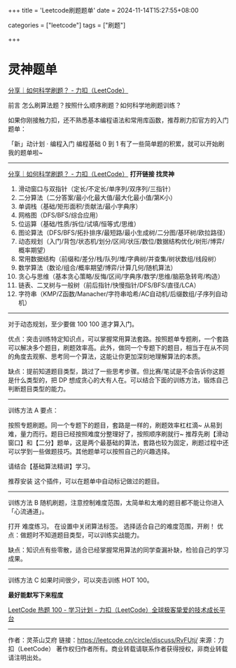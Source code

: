 +++
title = 'Leetcode刷题题单'
date = 2024-11-14T15:27:55+08:00



categories = ["leetcode"] 
tags = ["刷题"]

+++



# 灵神题单



[分享｜如何科学刷题？ - 力扣（LeetCode）](https://leetcode.cn/circle/discuss/RvFUtj/)

前言
怎么刷算法题？按照什么顺序刷题？如何科学地刷题训练？

如果你刚接触力扣，还不熟悉基本编程语法和常用库函数，推荐刷力扣官方的入门题单：

「新」动计划 · 编程入门
编程基础 0 到 1
有了一些简单题的积累，就可以开始刷我的题单啦~



-----

[分享｜如何科学刷题？ - 力扣（LeetCode）](https://leetcode.cn/circle/discuss/RvFUtj/) **打开链接 找灵神**

1. 滑动窗口与双指针（定长/不定长/单序列/双序列/三指针）
2. 二分算法（二分答案/最小化最大值/最大化最小值/第K小）
3. 单调栈（基础/矩形面积/贡献法/最小字典序）
4. 网格图（DFS/BFS/综合应用）
5. 位运算（基础/性质/拆位/试填/恒等式/思维）
6. 图论算法（DFS/BFS/拓扑排序/最短路/最小生成树/二分图/基环树/欧拉路径）
7. 动态规划（入门/背包/状态机/划分/区间/状压/数位/数据结构优化/树形/博弈/概率期望）
8. 常用数据结构（前缀和/差分/栈/队列/堆/字典树/并查集/树状数组/线段树）
9. 数学算法（数论/组合/概率期望/博弈/计算几何/随机算法）
10. 贪心与思维（基本贪心策略/反悔/区间/字典序/数学/思维/脑筋急转弯/构造）
11. 链表、二叉树与一般树（前后指针/快慢指针/DFS/BFS/直径/LCA）
12. 字符串（KMP/Z函数/Manacher/字符串哈希/AC自动机/后缀数组/子序列自动机）

-------

对于动态规划，至少要做 
100
100 道才算入门。

优点：突击训练特定知识点，可以掌握常用算法套路。按照题单专题刷，一个套路可以解决多个题目，刷题效率高。此外，做同一个专题下的题目，相当于在从不同的角度去观察、思考同一个算法，这能让你更加深刻地理解算法的本质。

缺点：提前知道题目类型，跳过了一些思考步骤。但比赛/笔试是不会告诉你这题是什么类型的，把 DP 想成贪心的大有人在。可以结合下面的训练方法，锻炼自己判断题目类型的能力。

---------

训练方法 A
要点：

按照专题刷题。同一个专题下的题目，套路是一样的，刷题效率杠杠滴~
从易到难，量力而行。题目已经按照难度分整理好了，按照顺序刷就行~
推荐先刷【滑动窗口】和【二分】题单，这是两个最基础的算法，套路也较为固定，刷题过程中还可以学到一些做题技巧。其他题单可以按照自己的兴趣选择。

请结合【基础算法精讲】学习。

推荐安装 这个插件，可以在题单中自动标记做过的题目。

--------

训练方法 B
随机刷题，注意控制难度范围，太简单和太难的题目都不能让你进入「心流通道」。

打开 难度练习。
在设置中关闭算法标签。
选择适合自己的难度范围，开刷！
优点：做题时不知道题目类型，可以训练实战能力。

缺点：知识点有些零散，适合已经掌握常用算法的同学查漏补缺，检验自己的学习成果。

---------------

训练方法 C
如果时间很少，可以突击训练 HOT 100。

**最好能默写下来程度**

[LeetCode 热题 100 - 学习计划 - 力扣（LeetCode）全球极客挚爱的技术成长平台](https://leetcode.cn/studyplan/top-100-liked/)

-------------

作者：灵茶山艾府
链接：https://leetcode.cn/circle/discuss/RvFUtj/
来源：力扣（LeetCode）
著作权归作者所有。商业转载请联系作者获得授权，非商业转载请注明出处。
